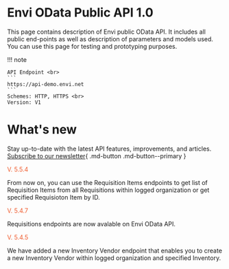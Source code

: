 # Envi OData Public API 1.0
This page contains description of Envi public OData API. It includes all public end-points as well as description of parameters and models used. You can use this page for testing and prototyping purposes.


!!! note

    API Endpoint <br>
    ``` 
    https://api-demo.envi.net 
    ``` 
    Schemes: HTTP, HTTPS <br>
    Version: V1


# What's new
Stay up-to-date with the latest API features, improvements, and articles.
[Subscribe to our newsletter](https://news.envi.net/Signup/dev-news){ .md-button .md-button--primary }

<span style="color: #F05D30">V. 5.5.4</span>

From now on, you can use the Requisition Items endpoints to get list of Requisition Items from all Requisitions within logged organization or get specified Requisioton Item by ID.

<span style="color: #F05D30">V. 5.4.7</span>

Requisitions endpoints are now avalable on Envi OData API.

<span style="color: #F05D30">V. 5.4.5</span>

We have added a new Inventory Vendor endpoint that enables you to create a new Inventory Vendor within logged organization and specified Inventory.

